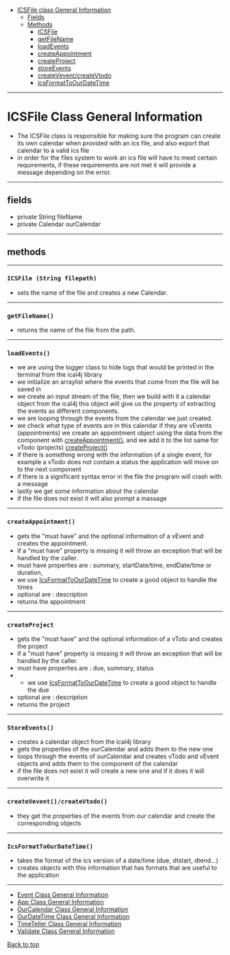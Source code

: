 * [ICSFile class General Information](#ICSfile-class-general-information)
  * [Fields](#fields)
  * [Methods](#methods)
    * [ICSFile](#icsfile-string-filepath)
    * [getFileName](#getfilename)
    * [loadEvents](#loadevents)
    * [createAppointment](#createappointment)
    * [createProject](#createproject)
    * [storeEvents](#storeevents)
    * [createVevent/createVtodo](#createveventcreatevtodo)
    * [icsFormatToOurDateTime](#icsformattoourdatetime)
<hr>

# ICSFile Class General Information

- The ICSFile class is responsible for making sure the
program can create its own calendar when provided with 
an ics file, and also export that calendar to a valid ics file
- in order for the files system to work an ics file will have to meet
certain requirements, if these requirements are not met it will provide a \
message depending on the error.

<hr>

## fields
- private String fileName
- private Calendar ourCalendar

<hr>

## methods

<hr>

### `ICSFile (String filepath)`
- sets the name of the file and creates a new Calendar. 

<hr>

### `getFileName()`
- returns the name of the file from the path.


<hr>

### `loadEvents()`
- we are using the logger class to hide logs that would be printed in the terminal from the ical4j library
- we initialize an arraylist where the events that come from the file will be saved in
- we create an input stream of the file, then we build with it a calendar object from the ical4j
this object will give us the property of extracting the events as different components.
- we are looping through the events from the calendar we just created.
- we check what type of events are in this calendar if they are vEvents (appointments) we create
an appointment object using the data from the component with [createAppointment()](#createappointment), 
and we add it to the list same for vTodo (projects) [createProject()](#createproject)
- if there is something wrong with the information of a single event, for example a vTodo does not contain
a status the application will move on to the next component
- if there is a significant syntax error in the file the program will crash with a message
- lastly we get some information about the calendar 
- if the file does not exist it will also prompt a massage

<hr>

### `createAppointment()`
- gets the "must have" and the optional information of a vEvent and creates the appointment.
- if a "must have" property is missing it will throw an exception that will be handled by the caller.
- must have properties are : summary, startDate/time, endDate/time or duration,
- we use [IcsFormatToOurDateTime](#icsformattoourdatetime) to create a good object to handle the times
- optional are : description 
- returns the appointment

<hr>

### `createProject`
- gets the "must have" and the optional information of a vToto and creates the project 
- if a "must have" property is missing it will throw an exception that will be handled by the caller.
- must have properties are : due, summary, status
- - we use [IcsFormatToOurDateTime](#icsformattoourdatetime) to create a good object to handle the due 
- optional are : description
- returns the project

<hr>

### `StoreEvents()`
- creates a calendar object from the ical4j library
- gets the properties of the ourCalendar and adds them to the new one
- loops through the events of ourCalendar and creates vTodo and vEvent objects
and adds them to the component of the calendar
- if the file does not exist it will create a new one and if it does it will overwrite it

<hr>

### `createVevent()/createVtodo()`
- they get the properties of the events from our calendar and create the corresponding objects 

<hr>

### `IcsFormatToOurDateTime()`
- takes the format of the ics version of a date/time (due, dtstart, dtend...)
- creates objects with this information that has formats that are useful
to the application

<hr>

- [Event Class General Information](Events_doc.md)
- [App Class General Information](../Main/App_doc.md)
- [OurCalendar Class General Information](OurCalendar_doc.md)
- [OurDateTime Class General Information](OurDateTime_doc.md)
- [TimeTeller Class General Information](TimeTeller_doc.md)
- [Validate Class General Information](../Validate_doc.md)

[Back to top](#icsfile-class-general-information)